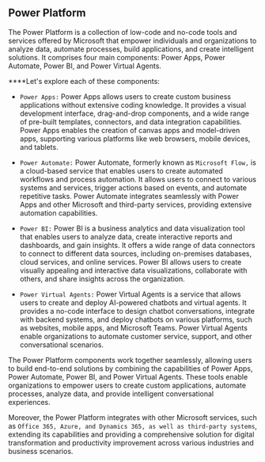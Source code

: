 ## Power Platform

The Power Platform is a collection of low-code and no-code tools and services offered by Microsoft that empower individuals and organizations to analyze data, automate processes, build applications, and create intelligent solutions. It comprises four main components: Power Apps, Power Automate, Power BI, and Power Virtual Agents. 

****Let's explore each of these components:

+ `Power Apps:` Power Apps allows users to create custom business applications without extensive coding knowledge. It provides a visual development interface, drag-and-drop components, and a wide range of pre-built templates, connectors, and data integration capabilities. Power Apps enables the creation of canvas apps and model-driven apps, supporting various platforms like web browsers, mobile devices, and tablets.

+ `Power Automate:` Power Automate, formerly known as `Microsoft Flow,` is a cloud-based service that enables users to create automated workflows and process automation. It allows users to connect to various systems and services, trigger actions based on events, and automate repetitive tasks. Power Automate integrates seamlessly with Power Apps and other Microsoft and third-party services, providing extensive automation capabilities.

+ `Power BI:` Power BI is a business analytics and data visualization tool that enables users to analyze data, create interactive reports and dashboards, and gain insights. It offers a wide range of data connectors to connect to different data sources, including on-premises databases, cloud services, and online services. Power BI allows users to create visually appealing and interactive data visualizations, collaborate with others, and share insights across the organization.

+ `Power Virtual Agents:` Power Virtual Agents is a service that allows users to create and deploy AI-powered chatbots and virtual agents. It provides a no-code interface to design chatbot conversations, integrate with backend systems, and deploy chatbots on various platforms, such as websites, mobile apps, and Microsoft Teams. Power Virtual Agents enable organizations to automate customer service, support, and other conversational scenarios.

The Power Platform components work together seamlessly, allowing users to build end-to-end solutions by combining the capabilities of Power Apps, Power Automate, Power BI, and Power Virtual Agents. These tools enable organizations to empower users to create custom applications, automate processes, analyze data, and provide intelligent conversational experiences.

Moreover, the Power Platform integrates with other Microsoft services, such as `Office 365, Azure, and Dynamics 365, as well as third-party systems`, extending its capabilities and providing a comprehensive solution for digital transformation and productivity improvement across various industries and business scenarios.
